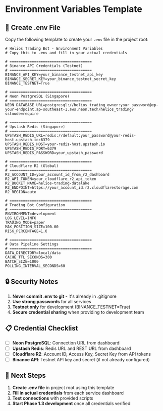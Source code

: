 # Environment Variables Template

## 📝 **Create .env File**

Copy the following template to create your `.env` file in the project root:

```env
# Helios Trading Bot - Environment Variables
# Copy this to .env and fill in your actual credentials

# =====================================
# Binance API Credentials (Testnet)
# =====================================
BINANCE_API_KEY=your_binance_testnet_api_key
BINANCE_SECRET_KEY=your_binance_testnet_secret_key
BINANCE_TESTNET=True

# =====================================
# Neon PostgreSQL (Singapore)
# =====================================
NEON_DATABASE_URL=postgresql://helios_trading_owner:your_password@ep-your-endpoint.ap-southeast-1.aws.neon.tech/helios_trading?sslmode=require

# =====================================
# Upstash Redis (Singapore)  
# =====================================
UPSTASH_REDIS_URL=redis://default:your_password@your-redis-host.upstash.io:6379
UPSTASH_REDIS_HOST=your-redis-host.upstash.io
UPSTASH_REDIS_PORT=6379
UPSTASH_REDIS_PASSWORD=your_upstash_password

# =====================================
# Cloudflare R2 (Global)
# =====================================
R2_ACCOUNT_ID=your_account_id_from_r2_dashboard
R2_API_TOKEN=your_cloudflare_r2_api_token
R2_BUCKET_NAME=helios-trading-datalake
R2_ENDPOINT=https://your_account_id.r2.cloudflarestorage.com
R2_REGION=auto

# =====================================
# Trading Bot Configuration
# =====================================
ENVIRONMENT=development
LOG_LEVEL=INFO
TRADING_MODE=paper
MAX_POSITION_SIZE=100.00
RISK_PERCENTAGE=1.0

# =====================================
# Data Pipeline Settings
# =====================================
DATA_DIRECTORY=local/data
CACHE_TTL_SECONDS=300
BATCH_SIZE=1000
POLLING_INTERVAL_SECONDS=60
```

## 🔒 **Security Notes**

1. **Never commit .env to git** - it's already in .gitignore
2. **Use strong passwords** for all services
3. **Testnet only** for development (BINANCE_TESTNET=True)
4. **Secure credential sharing** when providing to development team

## 📋 **Credential Checklist**

- [ ] **Neon PostgreSQL**: Connection URL from dashboard
- [ ] **Upstash Redis**: Redis URL and REST URL from dashboard  
- [ ] **Cloudflare R2**: Account ID, Access Key, Secret Key from API tokens
- [ ] **Binance API**: Testnet API key and secret (if not already configured)

## 🎯 **Next Steps**

1. **Create .env file** in project root using this template
2. **Fill in actual credentials** from each service dashboard
3. **Test connections** with provided scripts
4. **Start Phase 1.3 development** once all credentials verified 